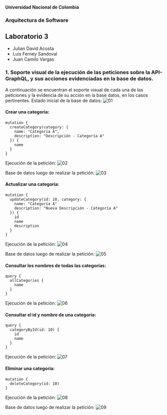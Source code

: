 #### Universidad Nacional de Colombia
### Arquitectura de Software
## Laboratorio 3

- Julian David Acosta
- Luis Ferney Sandoval
- Juan Camilo Vargas

### 1. Soporte visual de la ejecución de las peticiones sobre la API-GraphQL, y sus acciones evidenciadas en la base de datos.

A continuación se encuentran el soporte visual de cada una de las peticiones y la evidencia de su acción en la base datos, en los casos pertinentes.
Estado inicial de la base de datos:
![01](img/Lab3_01.png)

#### Crear una categoria:

```
mutation {
  createCategory(category: {
    name: "Categoría A",
    description: "Descripción - Categoría A"
  }) {
    name
  }
}
```
Ejecución de la petición:
![02](img/lab3_02.png)

Base de datos luego de realizar la petición:
![03](img/lab3_03.png)

#### Actualizar una categoria:

```
mutation {
  updateCategory(id: 10, category: {
    name: "Categoría A"
    description: "Nueva Descripción - Categoría A"
  }) {
    id
    name
    description
  }
}
```
Ejecución de la petición:
![04](img/lab3_04.png)

Base de datos luego de realizar la petición:
![05](img/lab3_05.png)

#### Consultar los nombres de todas las categorías:

```
query {
  allCategories {
    name
  }
}
```
Ejecución de la petición:
![06](img/lab3_06.png)

#### Consultar el id y nombre de una categoria:

```
query {
  categoryById(id: 10) {
    id
    name
  }
}

```
Ejecución de la petición:
![07](img/lab3_07.png)

#### Eliminar una categoria:

```
mutation {
  deleteCategory(id: 10)
}

```
Ejecución de la petición:
![08](img/lab3_08.png)

Base de datos luego de realizar la petición:
![09](img/lab3_09.png)


